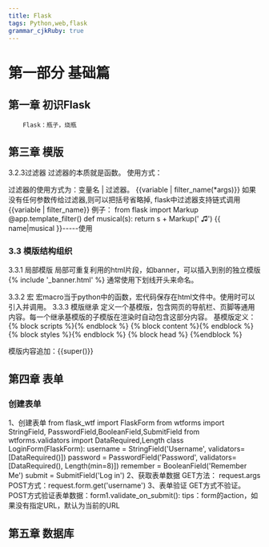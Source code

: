 ```yaml
---
title: Flask
tags: Python,web,flask
grammar_cjkRuby: true
---
```



# 第一部分 基础篇
## 第一章 初识Flask
   		Flask：瓶子，烧瓶
		
## 第三章 模版

3.2.3过滤器
过滤器的本质就是函数。
使用方式：

过滤器的使用方式为：变量名 | 过滤器。
{{variable | filter_name(*args)}}
如果没有任何参数传给过滤器,则可以把括号省略掉, flask中过滤器支持链式调用
{{variable | filter_name}}
例子：
from flask import Markup
@app.template_filter()
def musical(s):
return s + Markup(' &#9835;')
{{ name|musical }}-----使用


### 3.3 模版结构组织
 3.3.1 局部模版
 局部可重复利用的html片段，如banner，可以插入到别的独立模版
 {% include '_banner.html' %}
  通常使用下划线开头来命名。
  
  3.3.2 宏
  宏macro当于python中的函数，宏代码保存在html文件中。使用时可以引入并调用。
  3.3.3 模版继承
  定义一个基模版，包含网页的导航栏、页脚等通用内容。每一个继承基模版的子模版在渲染时自动包含这部分内容。
  基模版定义：
  {% block scripts %}{% endblock %}
  {% block content %}{% endblock %}
  {% block styles %}{% endblock %}
  {% block head %} {%endblock %}
  
  模版内容追加：{{super()}}
  
  ## 第四章 表单
  ### 创建表单
  1、创建表单
  from flask_wtf import FlaskForm
from wtforms import StringField, PasswordField,BooleanField,SubmitField
from wtforms.validators import DataRequired,Length
class LoginForm(FlaskForm):
    username = StringField('Username', validators=[DataRequired()])
    password = PasswordField('Password', validators=[DataRequired(), Length(min=8)])
    remember = BooleanField('Remember Me')
    submit = SubmitField('Log in')
	2、获取表单数据
	GET方法： request.args
	POST方式：request.form.get('username')
	3、表单验证
	GET方式不验证。
	POST方式验证表单数据：form1.validate_on_submit():
	tips：form的action，如果没有指定URL，默认为当前的URL
	
## 第五章 数据库
